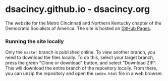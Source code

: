 # dsacincy.github.io - dsacincy.org

The website for the Metro Cincinnati and Northern Kentucky chapter of the Democratic Socialists of America. The site is hosted on [GitHub Pages](https://pages.github.com/).


### Running the site locally

Only the `master` branch is published online. To view another branch, you need to download the files locally. To do this, select your target branch, press the green "Clone or download" button, and select "Download ZIP". This will download the entire branch of the repository locally. From there, you can unzip the repository and open the `index.html` file in a web browser.


